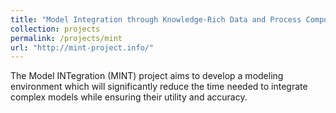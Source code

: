 ```yaml
---
title: "Model Integration through Knowledge-Rich Data and Process Composition (MINT)"
collection: projects
permalink: /projects/mint
url: "http://mint-project.info/"
---
```

 The Model INTegration (MINT) project aims to develop a modeling environment which will significantly reduce the time needed to integrate complex models while ensuring their utility and accuracy. 